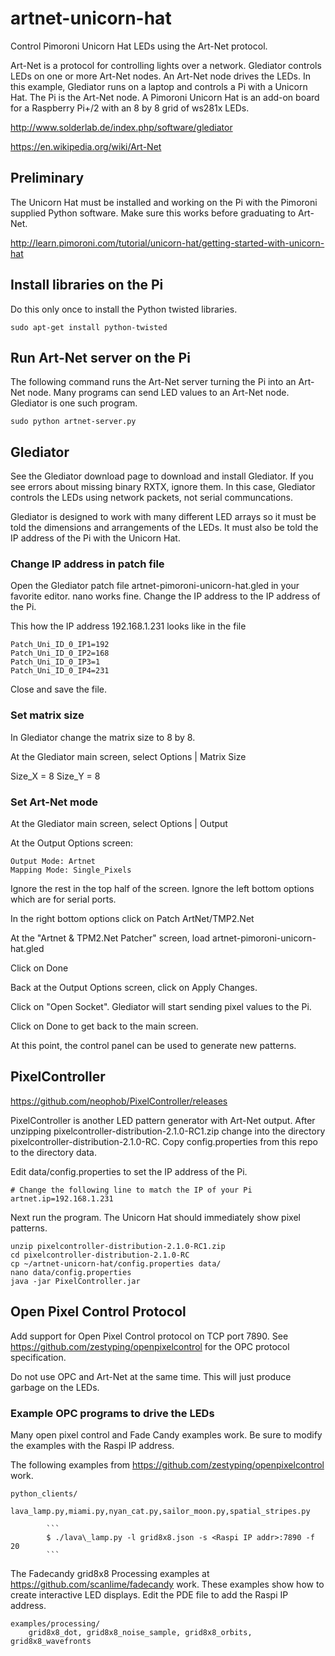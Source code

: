 # artnet-unicorn-hat
Control Pimoroni Unicorn Hat LEDs using the Art-Net protocol.

Art-Net is a protocol for controlling lights over a network. Glediator
controls LEDs on one or more Art-Net nodes. An Art-Net node drives the
LEDs. In this example, Glediator runs on a laptop and controls a Pi with
a Unicorn Hat. The Pi is the Art-Net node. A Pimoroni Unicorn Hat is
an add-on board for a Raspberry Pi+/2 with an 8 by 8 grid of ws281x
LEDs.

http://www.solderlab.de/index.php/software/glediator

https://en.wikipedia.org/wiki/Art-Net

## Preliminary

The Unicorn Hat must be installed and working on the Pi with the
Pimoroni supplied Python software. Make sure this works before graduating
to Art-Net.

http://learn.pimoroni.com/tutorial/unicorn-hat/getting-started-with-unicorn-hat

## Install libraries on the Pi

Do this only once to install the Python twisted libraries.

```
sudo apt-get install python-twisted
```

## Run Art-Net server on the Pi
The following command runs the Art-Net server turning the Pi into an Art-Net node. 
Many programs can send LED values to an Art-Net node. Glediator is one such
program.

```
sudo python artnet-server.py
```

## Glediator

See the Glediator download page to download and install Glediator.
If you see errors about missing binary RXTX, ignore them. In this case,
Glediator controls the LEDs using network packets, not serial communcations.

Glediator is designed to work with many different LED arrays so it must
be told the dimensions and arrangements of the LEDs. It must also be
told the IP address of the Pi with the Unicorn Hat.

### Change IP address in patch file
Open the Glediator patch file artnet-pimoroni-unicorn-hat.gled in your
favorite editor. nano works fine. Change the IP address to the IP address
of the Pi.

This how the IP address 192.168.1.231 looks like in the file

```
Patch_Uni_ID_0_IP1=192
Patch_Uni_ID_0_IP2=168
Patch_Uni_ID_0_IP3=1
Patch_Uni_ID_0_IP4=231
```

Close and save the file.

### Set matrix size
In Glediator change the matrix size to 8 by 8.

At the Glediator main screen, select Options | Matrix Size

Size_X = 8 Size_Y = 8

### Set Art-Net mode
At the Glediator main screen, select Options | Output

At the Output Options screen:

```
Output Mode: Artnet
Mapping Mode: Single_Pixels
```

Ignore the rest in the top half of the screen. Ignore the left bottom options
which are for serial ports.

In the right bottom options click on Patch ArtNet/TMP2.Net

At the "Artnet & TPM2.Net Patcher" screen, load artnet-pimoroni-unicorn-hat.gled

Click on Done

Back at the Output Options screen, click on Apply Changes.

Click on "Open Socket". Glediator will start sending pixel values to the Pi.

Click on Done to get back to the main screen.

At this point, the control panel can be used to generate new patterns.

## PixelController

https://github.com/neophob/PixelController/releases

PixelController is another LED pattern generator with Art-Net output. After
unzipping pixelcontroller-distribution-2.1.0-RC1.zip change into the directory
pixelcontroller-distribution-2.1.0-RC. Copy config.properties from this
repo to the directory data.

Edit data/config.properties to set the IP address of the Pi.

```
# Change the following line to match the IP of your Pi
artnet.ip=192.168.1.231
```

Next run the program. The Unicorn Hat should immediately show pixel patterns.

```
unzip pixelcontroller-distribution-2.1.0-RC1.zip
cd pixelcontroller-distribution-2.1.0-RC
cp ~/artnet-unicorn-hat/config.properties data/
nano data/config.properties
java -jar PixelController.jar
```

## Open Pixel Control Protocol

Add support for Open Pixel Control protocol on TCP port 7890. See
https://github.com/zestyping/openpixelcontrol for the OPC protocol
specification.

Do not use OPC and Art-Net at the same time. This will just produce
garbage on the LEDs.

### Example OPC programs to drive the LEDs

Many open pixel control and Fade Candy examples work. Be sure to
modify the examples with the Raspi IP address.

The following examples from https://github.com/zestyping/openpixelcontrol work.

    python_clients/
            lava_lamp.py,miami.py,nyan_cat.py,sailor_moon.py,spatial_stripes.py

            ```
            $ ./lava\_lamp.py -l grid8x8.json -s <Raspi IP addr>:7890 -f 20
            ```

The Fadecandy grid8x8 Processing examples at https://github.com/scanlime/fadecandy work. These examples show how
to create interactive LED displays. Edit the PDE file to add the Raspi IP address.

    examples/processing/
        grid8x8_dot, grid8x8_noise_sample, grid8x8_orbits, grid8x8_wavefronts

